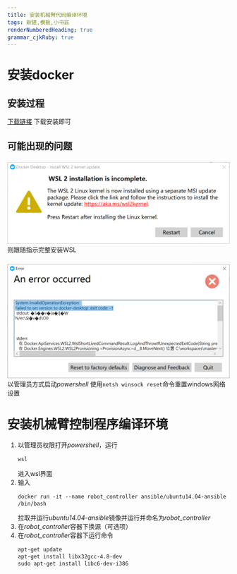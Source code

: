 ```yaml
---
title: 安装机械臂代码编译环境
tags: 新建,模板,小书匠
renderNumberedHeading: true
grammar_cjkRuby: true
---
```


# 安装docker
## 安装过程
[下载链接](https://desktop.docker.com/win/main/amd64/Docker%20Desktop%20Installer.exe?utm_source=docker&amp;utm_medium=webreferral&amp;utm_campaign=dd-smartbutton&amp;utm_location=module)
下载安装即可

## 可能出现的问题
###
![enter description here](./images/1637134015566.png)
则跟随指示完整安装WSL

### 
![enter description here](./images/1637134563334.png)
以管理员方式启动*powershell*
使用`netsh winsock reset`命令重置windows网络设置


# 安装机械臂控制程序编译环境
1. 以管理员权限打开*powershell*，运行
	```bash
	wsl
	```
	进入wsl界面
2. 输入
	```
	docker run -it --name robot_controller ansible/ubuntu14.04-ansible  /bin/bash
	```
	拉取并运行*ubuntu14.04-ansible*镜像并运行并命名为*robot_controller*
3. 在*robot_controller*容器下换源（可选项）
4. 在*robot_controller*容器下运行命令
	```
	apt-get update
	apt-get install libx32gcc-4.8-dev
	sudo apt-get install libc6-dev-i386
	```